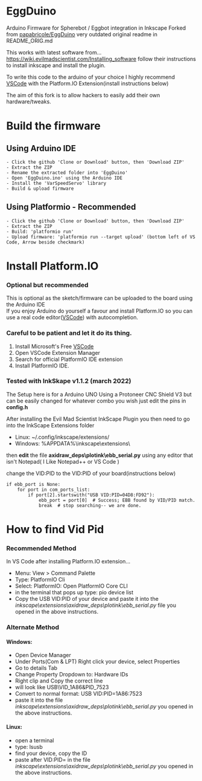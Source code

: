 # EggDuino
Arduino Firmware for Spherebot / Eggbot integration in Inkscape
Forked from [papabricole/EggDuino](https://github.com/papabricole/EggDuino) very outdated original readme in README_ORIG.md

This works with latest software from... https://wiki.evilmadscientist.com/Installing_software follow their instructions to install inkscape and install the plugin.

To write this code to the arduino of your choice I highly recommend [VSCode](https://code.visualstudio.com/) with the Platform.IO Extension(install instructions below)

The aim of this fork is to allow hackers to easily add their own hardware/tweaks.

# Build the firmware

## Using Arduino IDE

    - Click the github 'Clone or Download' button, then 'Download ZIP'
    - Extract the ZIP
    - Rename the extracted folder into 'EggDuino'
    - Open 'EggDuino.ino' using the Arduino IDE
    - Install the 'VarSpeedServo' library
    - Build & upload firmware

## Using Platformio - Recommended

    - Click the github 'Clone or Download' button, then 'Download ZIP'
    - Extract the ZIP
    - Build: 'platformio run'
    - Upload firmware: 'platformio run --target upload' (bottom left of VS Code, Arrow beside checkmark)
    
# Install Platform.IO
### Optional but recommended
This is optional as the sketch/firmware can be uploaded to the board using the Arduino IDE  
If you enjoy Arduino do yourself a favour and install Platform.IO so you can use a real code editor([VSCode](https://code.visualstudio.com/)) with autocompletion.
### Careful to be patient and let it do its thing.
1. Install Microsoft's Free [VSCode](https://code.visualstudio.com/)
2. Open VSCode Extension Manager
3. Search for official PlatformIO IDE extension
4. Install PlatformIO IDE.

### Tested with InkSkape v1.1.2 (march 2022)
The Setup here is for a Arduino UNO Using a Protoneer CNC Shield V3 but can be easily changed for whatever combo you wish just edit the pins in **config.h**

After installing the Evil Mad Scientist InkScape Plugin you then need to go into the InkScape Extensions folder
- Linux: ~/.config/inkscape/extensions/
- Windows: %APPDATA%\inkscape\extensions\

then **edit** the file **axidraw_deps\plotink\ebb_serial.py** using any editor that isn't Notepad( I Like Notepad++ or VS Code )

change the VID:PID to the VID:PID of your board(instructions below)
```
if ebb_port is None:
    for port in com_ports_list:
        if port[2].startswith("USB VID:PID=04D8:FD92"):
            ebb_port = port[0]  # Success; EBB found by VID/PID match.
            break  # stop searching-- we are done.
```

# How to find Vid Pid
### Recommended Method
In VS Code after installing Platform.IO extension...
- Menu: View > Command Palette
- Type: PlatformIO Cli
- Select: PlatformIO: Open PlatformIO Core CLI
- in the terminal that pops up type: pio device list
- Copy the USB VID:PID of your device and paste it into the *inkscape\extensions\axidraw_deps\plotink\ebb_serial.py* file you opened in the above instructions.

### Alternate Method
#### Windows:
- Open Device Manager
- Under Ports(Com & LPT) Right click your device, select Properties
- Go to details Tab
- Change Property Dropdown to: Hardware IDs
- Right clip and Copy the correct line
- will look like USB\VID_1A86&PID_7523
- Convert to normal format: USB VID:PID=1A86:7523
- paste it into the file *inkscape\extensions\axidraw_deps\plotink\ebb_serial.py* you opened in the above instructions.
#### Linux:
- open a terminal
- type: lsusb
- find your device, copy the ID
- paste after VID:PID= in the file *inkscape\extensions\axidraw_deps\plotink\ebb_serial.py* you opened in the above instructions.
